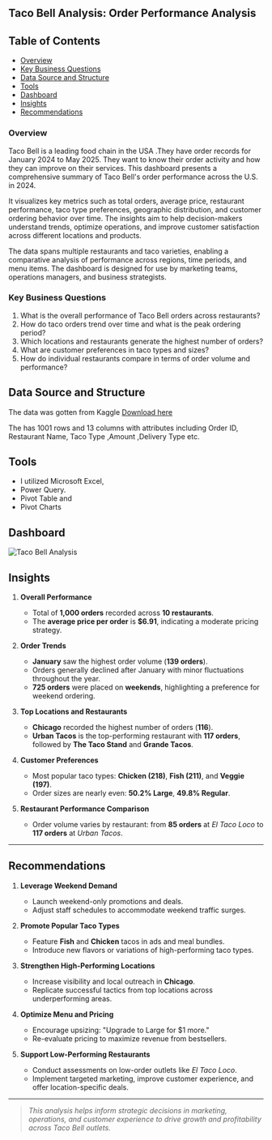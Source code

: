 ## Taco Bell Analysis: Order Performance Analysis 

## Table of Contents
- [Overview](#overview)
- [Key Business Questions](#key-business-questions)
- [Data Source and Structure](#data-source-and-structure)
- [Tools](#tools)
- [Dashboard](#dashboard)
- [Insights](#insights)
- [Recommendations](#recommendations)

### Overview
Taco Bell is a leading food chain in the USA .They have order records for January 2024 to May 2025.
They want to know their order activity and how they can improve on their services. 
This dashboard presents a comprehensive summary of Taco Bell's order performance across the U.S. in 2024.

It visualizes key metrics such as total orders, average price, restaurant performance, taco type preferences, geographic distribution, and customer ordering behavior over time.
The insights aim to help decision-makers understand trends, optimize operations, and improve customer satisfaction across different locations and products.

The data spans multiple restaurants and taco varieties, enabling a comparative analysis of performance across regions, time periods, and menu items. The dashboard is designed for use by marketing teams, operations managers, and business strategists.


### Key Business Questions

1. What is the overall performance of Taco Bell orders across restaurants?
2. How do taco orders trend over time and what is the peak ordering period?  
3. Which locations and restaurants generate the highest number of orders?
4. What are customer preferences in taco types and sizes?
5. How do individual restaurants compare in terms of order volume and performance?

  ## Data Source and Structure
  The data was gotten from Kaggle [Download here](https://www.kaggle.com/datasets/atharvasoundankar/taco-sales-dataset-20242025)
  
  The has 1001 rows and 13 columns with attributes including Order ID,	Restaurant Name,	Taco Type	,Amount	,Delivery Type etc.

  ## Tools
 - I utilized Microsoft Excel,
 - Power Query.
 - Pivot Table and 
 - Pivot Charts 


## Dashboard
![Taco Bell Analysis](https://github.com/user-attachments/assets/a1a0c880-dee8-4938-8b28-69a9962c26ea)

##  Insights

1. **Overall Performance**
   - Total of **1,000 orders** recorded across **10 restaurants**.
   - The **average price per order** is **$6.91**, indicating a moderate pricing strategy.

2. **Order Trends**
   - **January** saw the highest order volume (**139 orders**).
   - Orders generally declined after January with minor fluctuations throughout the year.
   - **725 orders** were placed on **weekends**, highlighting a preference for weekend ordering.

3. **Top Locations and Restaurants**
   - **Chicago** recorded the highest number of orders (**116**).
   - **Urban Tacos** is the top-performing restaurant with **117 orders**, followed by **The Taco Stand** and **Grande Tacos**.

4. **Customer Preferences**
   - Most popular taco types: **Chicken (218)**, **Fish (211)**, and **Veggie (197)**.
   - Order sizes are nearly even: **50.2% Large**, **49.8% Regular**.

5. **Restaurant Performance Comparison**
   - Order volume varies by restaurant: from **85 orders** at *El Taco Loco* to **117 orders** at *Urban Tacos*.

---

##  Recommendations

1. **Leverage Weekend Demand**
   - Launch weekend-only promotions and deals.
   - Adjust staff schedules to accommodate weekend traffic surges.

2. **Promote Popular Taco Types**
   - Feature **Fish** and **Chicken** tacos in ads and meal bundles.
   - Introduce new flavors or variations of high-performing taco types.

3. **Strengthen High-Performing Locations**
   - Increase visibility and local outreach in **Chicago**.
   - Replicate successful tactics from top locations across underperforming areas.

4. **Optimize Menu and Pricing**
   - Encourage upsizing: "Upgrade to Large for $1 more."
   - Re-evaluate pricing to maximize revenue from bestsellers.

5. **Support Low-Performing Restaurants**
   - Conduct assessments on low-order outlets like *El Taco Loco*.
   - Implement targeted marketing, improve customer experience, and offer location-specific deals.

---

> _This analysis helps inform strategic decisions in marketing, operations, and customer experience to drive growth and profitability across Taco Bell outlets._


